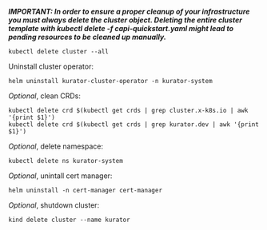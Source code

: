 ***IMPORTANT: In order to ensure a proper cleanup of your infrastructure you must always delete the cluster object. Deleting the entire cluster template with kubectl delete -f capi-quickstart.yaml might lead to pending resources to be cleaned up manually.***

```console
kubectl delete cluster --all
```

Uninstall cluster operator:

```console
helm uninstall kurator-cluster-operator -n kurator-system
```

*Optional*, clean CRDs:

```console
kubectl delete crd $(kubectl get crds | grep cluster.x-k8s.io | awk '{print $1}')
kubectl delete crd $(kubectl get crds | grep kurator.dev | awk '{print $1}')
```

*Optional*, delete namespace:

```console
kubectl delete ns kurator-system
```

*Optional*, unintall cert manager:

```console
helm uninstall -n cert-manager cert-manager
```


*Optional*, shutdown cluster:

```console
kind delete cluster --name kurator
```
